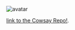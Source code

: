 ![avatar](https://user-images.githubusercontent.com/73936419/140415886-e2287954-a298-4fce-9b8f-3279c96e11df.png)





 [link to the Cowsay Repo!](https://github.com/piuccio/cowsay).
